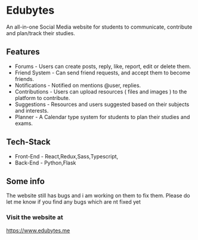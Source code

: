 # Edubytes

An all-in-one Social Media website for students to communicate, contribute and plan/track their studies.

## Features

- Forums - Users can create posts, reply, like, report, edit or delete them.
- Friend System -  Can send friend requests, and accept them to become friends.
- Notifications - Notified on mentions @user, replies.
- Contributions -  Users can upload resources ( files and images ) to the platform to contribute.
- Suggestions -  Resources and users suggested based on their subjects and interests.
- Planner - A Calendar type system for students to plan their studies and exams.

## Tech-Stack
- Front-End - React,Redux,Sass,Typescript,
- Back-End -  Python,Flask

## Some info
The website still has bugs and i am working on them to fix them. Please do let me know if you find any bugs which are nt fixed yet

### Visit the website at 

https://www.edubytes.me
